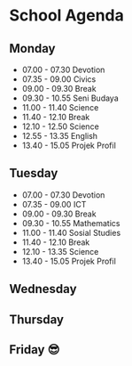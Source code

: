 # School Agenda
## Monday 
* 07.00 - 07.30 Devotion
* 07.35 - 09.00 Civics 
* 09.00 - 09.30 Break
* 09.30 - 10.55 Seni Budaya 
* 11.00 - 11.40 Science
* 11.40 - 12.10 Break
* 12.10 - 12.50 Science
* 12.55 - 13.35 English
* 13.40 - 15.05 Projek Profil 
## Tuesday
* 07.00 - 07.30 Devotion
* 07.35 - 09.00 ICT
* 09.00 - 09.30 Break
* 09.30 - 10.55 Mathematics
* 11.00 - 11.40 Sosial Studies
* 11.40 - 12.10 Break
* 12.10 - 13.35 Science
* 13.40 - 15.05 Projek Profil 
## Wednesday
## Thursday
## Friday 😎
